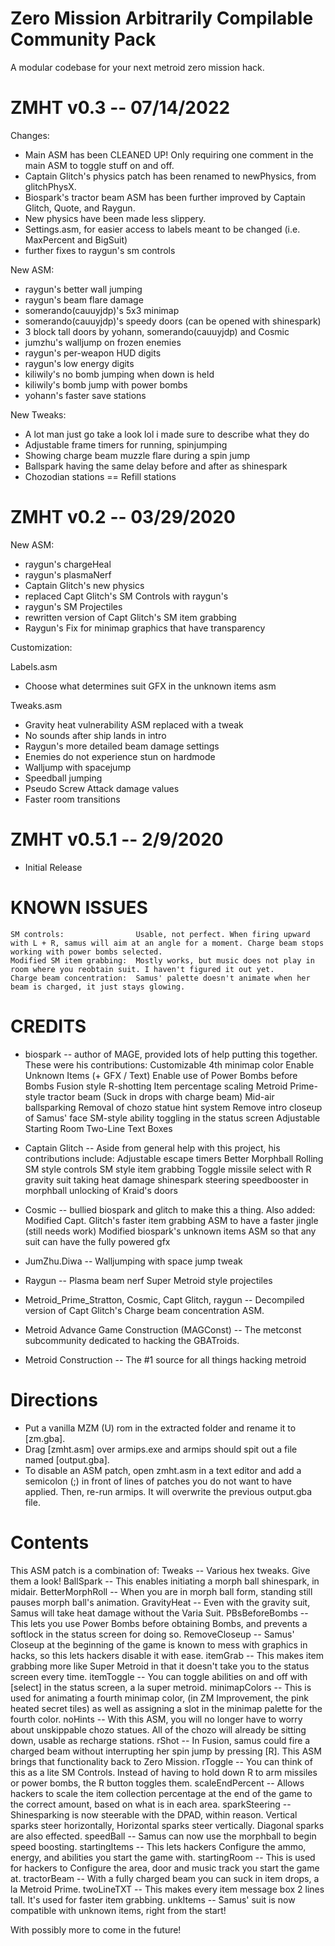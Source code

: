 # Zero Mission Arbitrarily Compilable Community Pack
A modular codebase for your next metroid zero mission hack.

ZMHT v0.3 -- 07/14/2022
=============
Changes:
- Main ASM has been CLEANED UP! Only requiring one comment in the main ASM to toggle stuff on and off.
- Captain Glitch's physics patch has been renamed to newPhysics, from glitchPhysX.
- Biospark's tractor beam ASM has been further improved by Captain Glitch, Quote, and Raygun.
- New physics have been made less slippery.
- Settings.asm, for easier access to labels meant to be changed (i.e. MaxPercent and BigSuit)
- further fixes to raygun's sm controls

New ASM:
- raygun's better wall jumping
- raygun's beam flare damage
- somerando(cauuyjdp)'s 5x3 minimap
- somerando(cauuyjdp)'s speedy doors (can be opened with shinespark)
- 3 block tall doors by yohann, somerando(cauuyjdp) and Cosmic
- jumzhu's walljump on frozen enemies
- raygun's per-weapon HUD digits
- raygun's low energy digits
- kiliwily's no bomb jumping when down is held
- kiliwily's bomb jump with power bombs
- yohann's faster save stations

New Tweaks:
- A lot man just go take a look lol i made sure to describe what they do
- Adjustable frame timers for running, spinjumping
- Showing charge beam muzzle flare during a spin jump
- Ballspark having the same delay before and after as shinespark
- Chozodian stations == Refill stations

ZMHT v0.2 -- 03/29/2020
=============

New ASM:
- raygun's chargeHeal
- raygun's plasmaNerf
- Captain Glitch's new physics
- replaced Capt Glitch's SM Controls with raygun's
- raygun's SM Projectiles
- rewritten version of Capt Glitch's SM item grabbing
- Raygun's Fix for minimap graphics that have transparency

Customization:

Labels.asm
- Choose what determines suit GFX in the unknown items asm

Tweaks.asm
- Gravity heat vulnerability ASM replaced with a tweak
- No sounds after ship lands in intro
- Raygun's more detailed beam damage settings
- Enemies do not experience stun on hardmode
- Walljump with spacejump
- Speedball jumping
- Pseudo Screw Attack damage values
- Faster room transitions

ZMHT v0.5.1 -- 2/9/2020
=============
-	Initial Release

# KNOWN ISSUES
	SM controls: 				Usable, not perfect. When firing upward with L + R, samus will aim at an angle for a moment. Charge beam stops working with power bombs selected.
	Modified SM item grabbing: 	Mostly works, but music does not play in room where you reobtain suit. I haven't figured it out yet.
	Charge beam concentration: 	Samus' palette doesn't animate when her beam is charged, it just stays glowing.

# CREDITS
- biospark -- author of MAGE, provided lots of help putting this together. These were his contributions:
		Customizable 4th minimap color
		Enable Unknown Items (+ GFX / Text)
		Enable use of Power Bombs before Bombs
		Fusion style R-shotting
		Item percentage scaling
		Metroid Prime-style tractor beam (Suck in drops with charge beam)
		Mid-air ballsparking
		Removal of chozo statue hint system
		Remove intro closeup of Samus' face
		SM-style ability toggling in the status screen
		Adjustable Starting Room
		Two-Line Text Boxes

- Captain Glitch -- Aside from general help with this project, his contributions include:
		Adjustable escape timers
		Better Morphball Rolling
		SM style controls
		SM style item grabbing
		Toggle missile select with R
		gravity suit taking heat damage
		shinespark steering
		speedbooster in morphball
		unlocking of Kraid's doors
		
- Cosmic -- bullied biospark and glitch to make this a thing. Also added:
		Modified Capt. Glitch's faster item grabbing ASM to have a faster jingle (still needs work)
		Modified biospark's unknown items ASM so that any suit can have the fully powered gfx
		
- JumZhu.Diwa -- Walljumping with space jump tweak

- Raygun -- Plasma beam nerf
Super Metroid style projectiles

- Metroid_Prime_Stratton, Cosmic, Capt Glitch, raygun -- Decompiled version of Capt Glitch's Charge beam concentration ASM.

- Metroid Advance Game Construction (MAGConst) -- The metconst subcommunity dedicated to hacking the GBATroids.

- Metroid Construction -- The #1 source for all things hacking metroid

# Directions
- Put a vanilla MZM (U) rom in the extracted folder and rename it to [zm.gba].  
- Drag [zmht.asm] over armips.exe and armips should spit out a file named [output.gba].
- To disable an ASM patch, open zmht.asm in a text editor and add a semicolon (;) in front of lines of patches you do not want to have applied. Then, re-run armips. It will overwrite the previous output.gba file.

# Contents
This ASM patch is a combination of:
		Tweaks -- Various hex tweaks. Give them a look!
		BallSpark -- This enables initiating a morph ball shinespark, in midair.
		BetterMorphRoll -- When you are in morph ball form, standing still pauses morph ball's animation.
		GravityHeat -- Even with the gravity suit, Samus will take heat damage without the Varia Suit.
		PBsBeforeBombs -- This lets you use Power Bombs before obtaining Bombs, and prevents a softlock in the status screen for doing so.
		RemoveCloseup -- Samus' Closeup at the beginning of the game is known to mess with graphics in hacks, so this lets hackers disable it with ease.
		itemGrab -- This makes item grabbing more like Super Metroid in that it doesn't take you to the status screen every time.
		itemToggle -- You can toggle abilities on and off with [select] in the status screen, a la super metroid.
		minimapColors -- This is used for animating a fourth minimap color, (in ZM Improvement, the pink heated secret tiles) as well as assigning a slot in the minimap palette for the fourth color.
		noHints -- With this ASM, you will no longer have to worry about unskippable chozo statues. All of the chozo will already be sitting down, usable as recharge stations.
		rShot -- In Fusion, samus could fire a charged beam without interrupting her spin jump by pressing [R]. This ASM brings that functionality back to Zero Mission.
		rToggle -- You can think of this as a lite SM Controls. Instead of having to hold down R to arm missiles or power bombs, the R button toggles them.
		scaleEndPercent -- Allows hackers to scale the item collection percentage at the end of the game to the correct amount, based on what is in each area.
		sparkSteering -- Shinesparking is now steerable with the DPAD, within reason. Vertical sparks steer horizontally, Horizontal sparks steer vertically. Diagonal sparks are also effected.
		speedBall -- Samus can now use the morphball to begin speed boosting.
		startingItems -- This lets hackers Configure the ammo, energy, and abilities you start the game with.
		startingRoom -- This is used for hackers to Configure the area, door and music track you start the game at.
		tractorBeam -- With a fully charged beam you can suck in item drops, a la Metroid Prime.
		twoLineTXT -- This makes every item message box 2 lines tall. It's used for faster item grabbing.
		unkItems -- Samus' suit is now compatible with unknown items, right from the start!

With possibly more to come in the future!